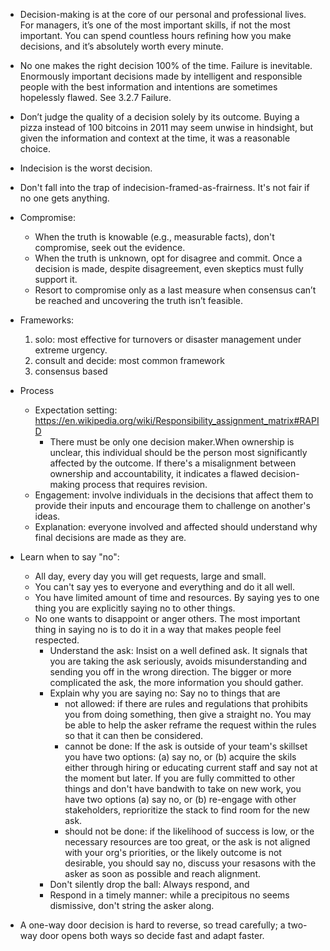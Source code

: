 * Decision-making is at the core of our personal and professional lives. For managers, it’s one of the most important skills, if not the most important. You can spend countless hours refining how you make decisions, and it’s absolutely worth every minute.
* No one makes the right decision 100% of the time. Failure is inevitable. Enormously important decisions made by intelligent and responsible people with the best information and intentions are sometimes hopelessly flawed. See 3.2.7 Failure. 
* Don’t judge the quality of a decision solely by its outcome. Buying a pizza instead of 100 bitcoins in 2011 may seem unwise in hindsight, but given the information and context at the time, it was a reasonable choice.
* Indecision is the worst decision. 
* Don't fall into the trap of indecision-framed-as-frairness. It's not fair if no one gets anything.
* Compromise: 
   * When the truth is knowable (e.g., measurable facts), don't compromise, seek out the evidence.
   * When the truth is unknown, opt for disagree and commit. Once a decision is made, despite disagreement, even skeptics must fully support it.
   * Resort to compromise only as a last measure when consensus can’t be reached and uncovering the truth isn’t feasible.
* Frameworks: 
    1. solo: most effective for turnovers or disaster management under extreme urgency. 
    2. consult and decide: most common framework
    3. consensus based
* Process
  * Expectation setting: https://en.wikipedia.org/wiki/Responsibility_assignment_matrix#RAPID 
     * There must be only one decision maker.When ownership is unclear, this individual should be the person most significantly affected by the outcome. If there's a misalignment between ownership and accountability, it indicates a flawed decision-making process that requires revision.
  * Engagement: involve individuals in the decisions that affect them to provide their inputs and encourage them to challenge on another's ideas.
  * Explanation: everyone involved and affected should understand why final decisions are made as they are.

* Learn when to say "no": 
  * All day, every day you will get requests, large and small. 
  * You can't say yes to everyone and everything and do it all well. 
  * You have limited amount of time and resources. By saying yes to one thing you are explicitly saying no to other things.
  * No one wants to disappoint or anger others. The most important thing in saying no is to do it in a way that makes people feel respected. 
    * Understand the ask: Insist on a well defined ask. It signals that you are taking the ask seriously, avoids misunderstanding and sending you off in the wrong direction. The bigger or more complicated the ask, the more information you should gather.
    * Explain why you are saying no: Say no to things that are 
        * not allowed: if there are rules and regulations that prohibits you from doing something, then give a straight no. You may be able to help the asker reframe the request within the rules so that it can then be considered.
        * cannot be done: If the ask is outside of your team's skillset you have two options: (a) say no, or (b) acquire the skils either through hiring or educating current staff and say not at the moment but later. If you are fully committed to other things and don't have bandwith to take on new work, you have two options (a) say no, or (b) re-engage with other stakeholders, reprioritize the stack to find room for the new ask. 
        * should not be done: if the likelihood of success is low, or the necessary resources are too great, or the ask is not aligned with your org's priorities, or the likely outcome is not desirable, you should say no, discuss your resasons with the asker as soon as possible and reach alignment. 
    * Don't silently drop the ball:  Always respond, and
    * Respond in a timely manner: while a precipitous no seems dismissive, don't string the asker along. 
* A one-way door decision is hard to reverse, so tread carefully; a two-way door opens both ways so decide fast and adapt faster.
